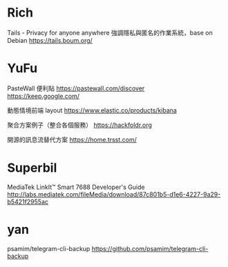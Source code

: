 # Rich

Tails - Privacy for anyone anywhere
強調隱私與匿名的作業系統，base on Debian
<https://tails.boum.org/>  

# YuFu

PasteWall 便利貼
<https://pastewall.com/discover>  
<https://keep.google.com/>  

動態情境前端 layout
<https://www.elastic.co/products/kibana>  

聚合方案例子（整合各個服務）
<https://hackfoldr.org>  

開源的訊息流替代方案
<https://home.trsst.com/>  

# Superbil

MediaTek LinkIt™ Smart 7688 Developer's Guide
<http://labs.mediatek.com/fileMedia/download/87c801b5-d1e6-4227-9a29-b5421f2955ac>  

# yan

psamim/telegram-cli-backup
<https://github.com/psamim/telegram-cli-backup>  